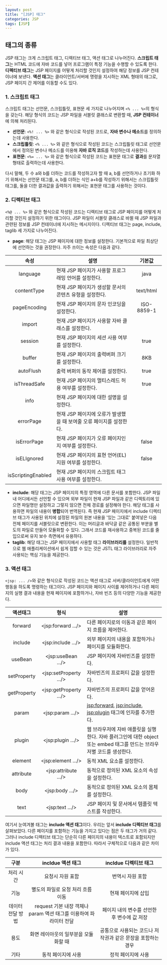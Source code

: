 ```yaml
---
layout: post
title: "[JSP] 태그" 
categories: JSP
tags: [JSP]
---
```


## **태그의 종류**  
  
  
 JSP 태그는 크게 스크립트 태그, 디렉티브 태그, 액션 태그로 나누어진다. **스크립트 태그**는 HTML 코드에 자바 코드를 넣어 프로그램이 특정 기능을 수행할 수 있도록 한다. **디렉티브 태그**는 JSP 페이지를 어떻게 처리할 것인지 설정하여 해당 정보를 JSP 컨테이너에 보낸다. **액션 태그**는 클라이언트/서버에 명령을 지시하는 XML 형태의 태그로, JSP 페이지 간 제어를 이동할 수도 있다.  

### **1. 스크립트 태그**

스크립트 태그는 선언문, 스크립틀릿, 표현문 세 가지로 나누어지며 `<% ... %>`의 형식을 갖는다. 해당 형식의 코드는 JSP 파일을 서블릿 클래스로 변환할 때, **JSP 컨테이너**에 의해 처리된다.

- **선언문**: `<%! ... %>` 와 같은 형식으로 작성된 코드로, **자바 변수나 메소드**를 정의하는데 사용한다.
- **스크립틀릿**: `<% ... %>` 와 같은 형식으로 작성된 코드는 스크립틀릿 태그로 선언문에서 정의된 변수나 메소드를 이용해 **자바 로직 코드**를 작성하는데 사용한다.
- **표현문**: `<%= ... %>` 와 같은 형식으로 작성된 코드는 표현문 태그로 **결과**를 문자열 형태로 출력하는데 사용한다.  

다시 말해, 두 수 a와 b를 더하는 코드를 작성하고자 할 때 a, b를 선언하거나 초기화 하기 위해서는 선언문 태그를, a, b를 더하는 식인 a+b를 작성하기 위해서는 스크립틀릿 태그를, 둘을 더한 결과값을 출력하기 위해서는 표현문 태그를 사용하는 것이다.


### **2. 디렉티브 태그**

`<%@ ... %>` 와 같은 형식으로 작성된 코드는 디렉티브 태그로 JSP 페이지를 어떻게 처리할 것인지 설정하기 위한 태그이다. JSP 파일이 서블릿 클래스로 바뀔 때 JSP 파일과 관련된 정보를 JSP 컨테이너에 지시하는 메시지이다. 디렉티브 태그는 page, include, taglib 세 가지로 나누어진다.

- **page**: 해당 태그는 JSP 페이지에 대한 정보를 설정한다. 기본적으로 파일 최상단에 선언하는 것을 권장한다. 자주 쓰이는 속성은 다음과 같다.

 
|속성|설명|기본값|
|:---:|---|:---:|
|language|현재 JSP 페이지가 사용할 프로그래밍 언어를 설정한다.|java|
|contentType|현재 JSP 페이지가 생성할 문서의 콘텐츠 유형을 설정한다.|text/html|
|pageEncoding|현재 JSP 페이지의 문자 인코딩을 설정한다.|ISO-8859-1|
|import|현재 JSP 페이지가 사용할 자바 클래스를 설정한다.| |
|session|현재 JSP 페이지의 세션 사용 여부를 설정한다.|true|
|buffer|현재 JSP 페이지의 출력버퍼 크기를 설정한다.|8KB|
|autoFlush|출력 버퍼의 동작 제어를 설정한다.|true|
|isThreadSafe|현재 JSP 페이지의 멀티스레드 허용 여부를 설정한다.|true|
|info|현재 JSP 페이지에 대한 설명을 설정한다.| |
|errorPage|현재 JSP 페이지에 오류가 발생했을 때 보여줄 오류 페이지를 설정한다.| |
|isErrorPage|현재 JSP 페이지가 오류 페이지인지 여부를 설정한다.|false|
|isELIgnored|현재 JSP 페이지의 표현 언어(EL) 지원 여부를 설정한다.|false|
|isScriptingEnabled|현재 JSP 페이지의 스크립트 태그 사용 여부를 설정한다.| |  


- **include**: 해당 태그는 JSP 페이지의 특정 영역에 다른 문서를 포함한다. JSP 파일 내 어디에서든 선언할 수 있으며 외부 파일이 현재 JSP 파일과 같은 디렉토리에 있으면 파일명만 설정하고 그렇지 않으면 전체 경로를 설정해야 한다. 해당 태그를 사용하면 파일의 내용이 **병합**되어 번역된다. 즉 현재 JSP 페이지에서 include 디렉티브 태그가 사용된 위치에 설정된 파일의 원본 내용을 '있는 그대로' 붙여넣은 다음 전체 페이지를 서블릿으로 변환한다. 이는 머리글과 바닥글 같은 공통된 부분을 별도의 파일로 만들어 모듈화할 수 있다. 그래서 코드를 재사용하고 중복된 코드를 줄입으로써 유지 보수 측면에서 유용하다.
- **taglib**: 해당 태그는 JSP 페이지에서 사용할 태그 **라이브러리를** 설정한다. 일반적으로 웹 애플리케이션에서 쉽게 접할 수 있는 것은 JSTL 태그 라이브러리로 자주 사용되는 핵심 기능을 제공한다.

 
### **3. 액션 태그**
  
  
`<jsp: ... />`와 같은 형식으로 작성된 코드는 액션 태그로 서버/클라이언트에게 어떤 행동을 하도록 명령하는 태그이다. JSP 페이지와 페이지 사이를 제어하거나 다른 페이지의 실행 결과 내용을 현재 페이지에 포함하거나, 자바 빈즈 등의 다양한 기능을 제공한다.  
 
 
|액션태그|형식|설명|
|:---:|:---:|---|
|forward|<jsp:forward .../>|다른 페이지로의 이동과 같은 페이지 흐름을 제어한다.|
|include|<jsp:include .../>|외부 페이지의 내용을 포함하거나 페이지를 모듈화한다.|
|useBean|<jsp:useBean .../>|JSP 페이지에 자바빈즈를 설정한다.|
|setProperty|<jsp:setProperty .../>|자바빈즈의 프로퍼티 값을 설정한다.|
|getProperty|<jsp:getProperty .../>|자바빈즈의 프로퍼티 값을 얻어온다.|
|param|<jsp:param .../>|<jsp:forward>, <jsp:include>, <jsp:plugin> 태그에 인자를 추가한다.|
|plugin|<jsp:plugin .../>|웹 브라우저에 자바 애플릿을 실행한다. 자바 플러그인에 대한 object 또는 embed 태그를 만드는 브라우저별 코드를 생성한다.|
|element|<jsp:element .../>|동적 XML 요소를 설정한다.|
|attribute|<jsp:attribute .../>|동적으로 정의된 XML 요소의 속성을 설정한다.|
|body|<jsp:body .../>|동적으로 정의된 XML 요소의 몸체를 설정한다.|
|text|<jsp:text .../>|JSP 페이지 및 문서에서 템플릿 텍스트를 작성한다.|  


여기서 눈여겨볼 태그는 **include 액션 태그**이다. 우리는 앞서 **include 디렉티브 태그**를 살펴보았다. 다른 페이지를 포함하는 기능을 가지고 있다는 점은 두 태그가 거의 같다. 그러나 include 디렉티브 태그는 단순히 다른 페이지의 내용이 텍스트로 포함되지만 include 액션 태그는 처리 결과 내용을 포함한다. 따라서 구체적으로 다음과 같은 차이가 있다.  


|구분|incldue 액션 태그|incldue 디렉티브 태그|
|:---:|:---:|:---:|
|처리 시간|요청시 자원 표함|번역시 자원 포함|
|기능|별도의 파일로 요청 처리 흐름 이동|현재 페이지에 삽입|
|데이터 전달 방법|request 기본 내장 객체나 param 액션 태그를 이용하여 파라미터 전달|페이지 내의 변수를 선언한 후 변수에 값 저장|
|용도|화면 레이아웃의 일부분을 모듈화할 때|공통으로 사용되는 코드나 저작권과 같은 문장을 포함하는 경우|
|기타|동적 페이지에 사용|정적 페이지에 사용|

